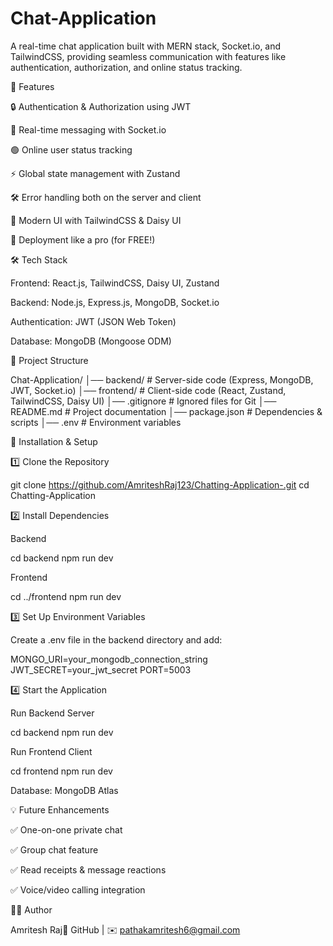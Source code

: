 # Chat-Application

A real-time chat application built with MERN stack, Socket.io, and TailwindCSS, providing seamless communication with features like authentication, authorization, and online status tracking.

🌟 Features

🔒 Authentication & Authorization using JWT

💬 Real-time messaging with Socket.io

🟢 Online user status tracking

⚡ Global state management with Zustand

🛠 Error handling both on the server and client

🎨 Modern UI with TailwindCSS & Daisy UI

🚀 Deployment like a pro (for FREE!)

🛠 Tech Stack

Frontend: React.js, TailwindCSS, Daisy UI, Zustand

Backend: Node.js, Express.js, MongoDB, Socket.io

Authentication: JWT (JSON Web Token)

Database: MongoDB (Mongoose ODM)

📂 Project Structure

Chat-Application/
│── backend/             # Server-side code (Express, MongoDB, JWT, Socket.io)
│── frontend/            # Client-side code (React, Zustand, TailwindCSS, Daisy UI)
│── .gitignore           # Ignored files for Git
│── README.md            # Project documentation
│── package.json         # Dependencies & scripts
│── .env                 # Environment variables

🚀 Installation & Setup

1️⃣ Clone the Repository

git clone https://github.com/AmriteshRaj123/Chatting-Application-.git
cd Chatting-Application

2️⃣ Install Dependencies

Backend

cd backend
npm run dev

Frontend

cd ../frontend
npm run dev

3️⃣ Set Up Environment Variables

Create a .env file in the backend directory and add:

MONGO_URI=your_mongodb_connection_string
JWT_SECRET=your_jwt_secret
PORT=5003

4️⃣ Start the Application

Run Backend Server

cd backend
npm run dev

Run Frontend Client

cd frontend
npm run dev


Database: MongoDB Atlas

💡 Future Enhancements

✅ One-on-one private chat

✅ Group chat feature

✅ Read receipts & message reactions

✅ Voice/video calling integration


🧑‍💻 Author

Amritesh Raj🔗 GitHub | ✉️ pathakamritesh6@gmail.com



